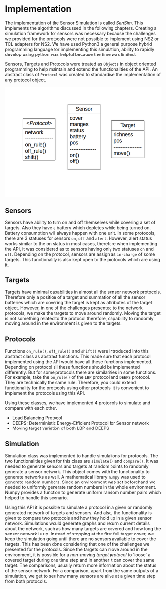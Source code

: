 # Implementation

The implementation of the Sensor Simulation is called _SenSim_. This implements the algorithms discussed in the following chapters. Creating a simulation framework for sensors was necessary because the challenges we provided for the protocols were not possible to implement using NS2 or TCL adapters for NS2. We have used Python3 a general purpose hybrid programming language for implementing this simulation, ability to rapidly develop using python was helpful because the time was limited.

Sensors, Targets and Protocols were treated as `Objects` in object oriented programming to help maintain and extend the functionalities of the API. An abstract class of `Protocol` was created to standardise the implementation of any protocol object. 

![Class Diagram of the API](clss_diag.png)

## Sensors

Sensors have ability to turn on and off themselves while covering a set of targets. Also they have a battery which depletes while being turned on. Battery consumption will always happen with one unit. In some protocols, there are 3 statuses for sensors `on`, `off` and `alert`. However, alert status works similar to the on status in  most cases, therefore when implementing the API, it was considered as to sensors having only two statuses `on` and `off`. Depending on the protocol, sensors are assign as `in-charge` of some targets. This functionality is also kept open to the protocols which are using it.

## Targets

Targets have minimal capabilities in almost all the sensor network protocols. Therefore only a position of a target and summation of all the sensor batteries which are covering the target is kept as attributes of the target object. However, in one of the challenges presented to the network protocols, we make the targets to move around randomly. Moving the target is not something related to the protocol therefore, capability to randomly moving around in the environment is given to the targets.

## Protocols

Functions `on_rule()`, `off_rule()` and `shift()` were introduced into this abstract class as abstract functions. This made sure that each protocol implemented using the API would have all these functions implemented. Depending on protocol all these functions should be implemented differently. But for some protocols there are similarities in some functions. For example, take the `on_rule()` of the `LBP` protocol and `DEEPS` protocol. They are technically the same rule. Therefore, you could extend functionality for the protocols using other protocols, it is convenient to implement the protocols using this API. 

Using these classes, we have implemented 4 protocols to simulate and compare with each other.
- Load Balancing Protocol
- DEEPS: Deterministic Energy-Efficient Protocol for Sensor network
- Moving target variation of both LBP and DEEPS

## Simulation

Simulation class was implemented to handle simulations for protocols. The two functionalities given for this class are `simulate()` and `compare()`. It was needed to generate sensors and targets at random points to randomly generate a sensor network. This object comes with the functionality to generate networks as well. A mathematical library `numpy` was used to generate random numbers. Since an environment was set beforehand we needed to uniformly generate random numbers in the whole environment. Numpy provides a function to generate uniform random number pairs which helped to handle this scenario.

Using this API it is possible to simulate a protocol in a given or randomly generated network of targets and sensors. And also, the functionality is given to compare two protocols and how they hold up in a given sensor network. Simulations would generate graphs and return current details about the network, such as how many targets are covered and how long the sensor network is up. Instead of stopping at the first full target cover, we keep the simulation going until there are no sensors available to cover the targets. This has been done considering that one of the challenges we presented for the protocols. Since the targets can move around in the environment, it is possible for a *non-moving target protocol* to 'loose' a covered target during one time step and in another it can cover the same target. The comparisons, usually return more information about the status of the sensor network. For a comparison, apart from the same outputs of a simulation, we get to see how many sensors are alive at a given time step from both protocols.
